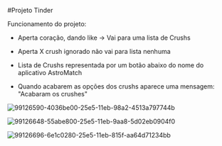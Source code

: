 #Projeto Tinder

Funcionamento do projeto:

+ Aperta coração, dando like -> Vai para uma lista de Crushs

+ Aperta X crush ignorado não vai para lista nenhuma

+ Lista de Crushs representada por um botão abaixo do nome do aplicativo AstroMatch

+ Quando acabarem as opções dos crushs aparece uma mensagem: "Acabaram os crushes"

![99126590-4036be00-25e5-11eb-98a2-4513a797744b](https://user-images.githubusercontent.com/69467366/113493101-f0cd2d80-94b2-11eb-8d01-e8295730e893.png)

![99126648-55abe800-25e5-11eb-9aa8-5d02eb0904f0](https://user-images.githubusercontent.com/69467366/113493103-f32f8780-94b2-11eb-8d7c-1ad863154905.png)

![99126696-6e1c0280-25e5-11eb-815f-aa64d71234bb](https://user-images.githubusercontent.com/69467366/113493105-f62a7800-94b2-11eb-9455-6574e73eabad.png)


